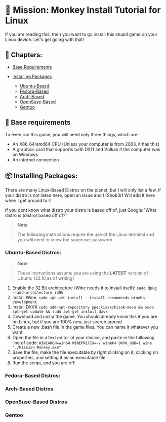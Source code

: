 # 🍷 Mission: Monkey Install Tutorial for Linux
If you are reading this, then you want to go install this stupid game on your Linux device. Let's get going with that!

## 📕 Chapters:
- [Base Requirements]()

- [Installing Packages]()
  - [Ubuntu-Based]()
  - [Fedora-Based]()
  - [Arch-Based]()
  - [OpenSuse-Based]()
  - [Gentoo]()
## 🧱 Base requirements
To even run this game, you will need only three things, which are:
- An X86_64/amd64 CPU (Unless your computer is from 2003, it has this)
- A graphics card that supports both DX11 and Vulkan if the computer was on Windows
- An internet connection

## 📦 Installing Packages:

There are many Linux-Based Distros on the planet, but I will only list a few. If your distro is not listed here, open an issue and I (Shob3r) Will add it here when I get around to it

If you dont know what distro your distro is based off of, just Google:"What distro is (distro) based off of?"

> **Note**
> 
> The following instructions require the use of the Linux terminal and you will need to know the superuser password

### Ubuntu-Based Distros:
> **Note**
> 
> These Instructions assume you are using the **LATEST** version of Ubuntu (22.10 as of writing)
 
1. Enable the 32 Bit architecture (Wine needs it to install itself): ```sudo dpkg --add-architecture i386```
2. Install Wine: ```sudo apt-get install --install-recommends winehq-development```
3. Install DXVK ```sudo add-apt-repository ppa:kisak/kisak-mesa && sudo apt-get update && sudo apt-get install dxvk```
4. Download and unzip the game. You should already know this if you are on Linux, but if you are 100% new, just search around
5. Create a new .bash file in the game files. You can name it whatever you want
6. Open the file in a text editor of your choice, and paste in the following line of code: ```WINEARCH=win64 WINEPREFIX=~/.wine64 DXVK_HUD=1 wine "./Mission Monkey.exe"```
7. Save the file, make the file executable by right clicking on it, clicking on properties, and setting it as an executable file
8. Run the script, and you are off!


### Fedora-Based Distros:

### Arch-Based Distros

### OpenSuse-Based Distros

### Gentoo
